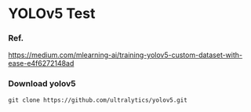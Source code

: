 # YOLOv5 Test 

### Ref. 
https://medium.com/mlearning-ai/training-yolov5-custom-dataset-with-ease-e4f6272148ad


### Download yolov5
```
git clone https://github.com/ultralytics/yolov5.git
```

